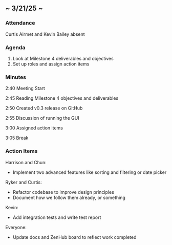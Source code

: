 ## ~ 3/21/25 ~

### Attendance

Curtis Airmet and Kevin Bailey absent

### Agenda

1. Look at Milestone 4 deliverables and objectives
2. Set up roles and assign action items

### Minutes

2:40 Meeting Start  

2:45 Reading Milestone 4 objectives and deliverables  

2:50 Created v0.3 release on GitHub  

2:55 Discussion of running the GUI  

3:00 Assigned action items  

3:05 Break

### Action Items

Harrison and Chun:
- Implement two advanced features like sorting and filtering or date picker

Ryker and Curtis:
- Refactor codebase to improve design principles
- Document how we follow them already, or something

Kevin:
- Add integration tests and write test report

Everyone:
- Update docs and ZenHub board to reflect work completed
